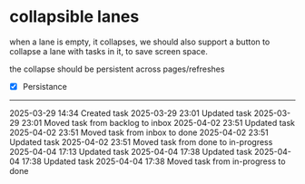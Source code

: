 collapsible lanes
===

when a lane is empty, it collapses, we should also support a button to collapse a lane with tasks in it, to save screen space.

the collapse should be persistent across pages/refreshes

- [x] Persistance

---

2025-03-29 14:34	Created task
2025-03-29 23:01	Updated task
2025-03-29 23:01	Moved task from backlog to inbox
2025-04-02 23:51	Updated task
2025-04-02 23:51	Moved task from inbox to done
2025-04-02 23:51	Updated task
2025-04-02 23:51	Moved task from done to in-progress
2025-04-04 17:13	Updated task
2025-04-04 17:38	Updated task
2025-04-04 17:38	Updated task
2025-04-04 17:38	Moved task from in-progress to done